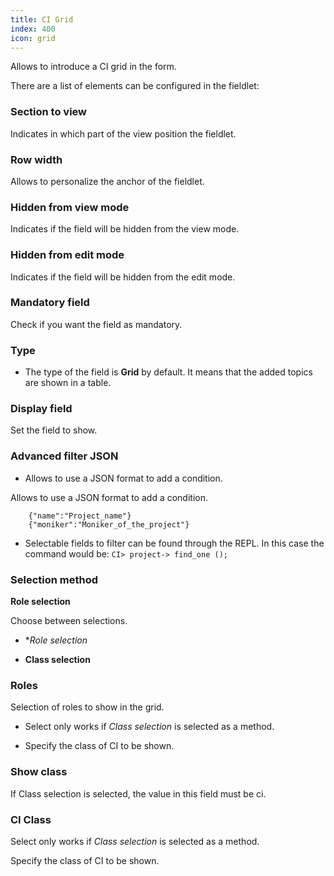 ```yaml
---
title: CI Grid
index: 400
icon: grid
---
```


Allows to introduce a CI grid in the form.

There are a list of elements can be configured in the fieldlet:

### Section to view

Indicates in which part of the view position the fieldlet.

### Row width

Allows to personalize the anchor of the fieldlet.

### Hidden from view mode

Indicates if the field will be hidden from the view mode.

### Hidden from edit mode

Indicates if the field will be hidden from the edit mode.

### Mandatory field

Check if you want the field as mandatory.

### Type

* The type of the field is **Grid** by default. It means that the added topics are shown in a table.

### Display field

Set the field to show.

### Advanced filter JSON

* Allows to use a JSON format to add a condition. 

Allows to use a JSON format to add a condition.


        {"name":"Project_name"}
        {"moniker":"Moniker_of_the_project"}


* Selectable fields to filter can be found through the REPL. In this case the command would be: `CI> project-> find_one ();`


### Selection method

**Role selection**

Choose between selections.

- **Role selection*

- **Class selection**

### Roles

Selection of roles to show in the grid.

* Select only works if *Class selection* is selected as a method.

* Specify the class of CI to be shown.


### Show class
If Class selection is selected, the value in this field must be ci.

### CI Class

Select only works if *Class selection* is selected as a method.

Specify the class of CI to be shown.
